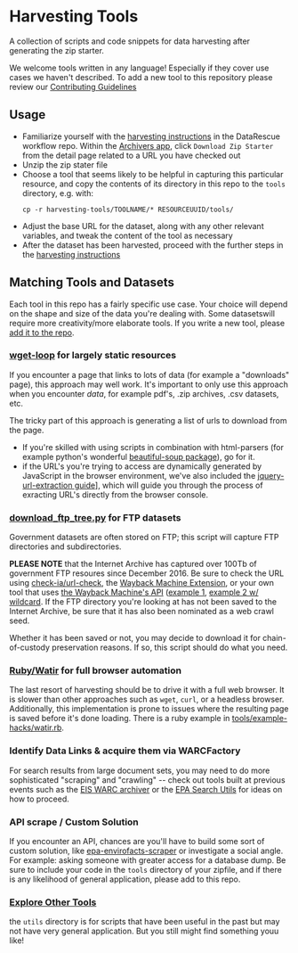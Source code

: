 # Harvesting Tools

A collection of scripts and code snippets for data harvesting after generating the zip starter. 

We welcome tools written in any language! Especially if they cover use cases we haven't described. To add a new tool to this repository please review our [Contributing Guidelines](./CONTRIBUTING.md)

## Usage

- Familiarize yourself with the [harvesting instructions](https://datarefuge.github.io/workflow/harvesting/) in the DataRescue workflow repo.  Within the [Archivers app](https://www.archivers.space/), click `Download Zip Starter` from the detail page related to a URL you have checked out
- Unzip the zip stater file
- Choose a tool that seems likely to be helpful in capturing this particular resource, and copy the contents of its directory in this repo to the `tools` directory, e.g. with:
  ```
  cp -r harvesting-tools/TOOLNAME/* RESOURCEUUID/tools/
  ```
- Adjust the base URL for the dataset, along with any other relevant variables, and tweak the content of the tool as necessary
- After the dataset has been harvested, proceed with the further steps in the [harvesting instructions](https://datarefuge.github.io/workflow/harvesting/)

## Matching Tools and Datasets

Each tool in this repo has a fairly specific use case. Your choice will depend on the shape and size of the data you're dealing with. Some datasetswill require more creativity/more elaborate tools. If you write a new tool, please [add it to the repo](./CONTRIBUTING.md).

### [wget-loop](./wget-loop) for largely static resources

If you encounter a page that links to lots of data (for example a "downloads" page), this approach may well work. It's important to only use this approach when you encounter *data*, for example pdf's, .zip archives, .csv datasets, etc.

The tricky part of this approach is generating a list of urls to download from the page.
- If you're skilled with using scripts in combination with html-parsers (for example python's wonderful [beautiful-soup package](https://www.crummy.com/software/BeautifulSoup/bs4/doc/#quick-start)), go for it.
- if the URL's you're trying to access are dynamically generated by JavaScript in the browser environment, we've also included the [jquery-url-extraction guide](tools/jquery-url-extraction)], which will guide you through the process of exracting URL's directly from the browser console.

###  [download_ftp_tree.py](./ftp) for FTP datasets

Government datasets are often stored on FTP; this script will capture FTP directories and subdirectories.

**PLEASE NOTE** that the Internet Archive has captured over 100Tb of government FTP resoures since December 2016. Be sure to check the URL using [check-ia/url-check](./url-check), the [Wayback Machine Extension](https://chrome.google.com/webstore/detail/wayback-machine/fpnmgdkabkmnadcjpehmlllkndpkmiak), or your own tool that uses [the Wayback Machine's API](https://github.com/internetarchive/wayback/blob/master/wayback-cdx-server/README.md) ([example 1](https://web.archive.org/cdx/search/cdx?url=ftp://aftp.cmdl.noaa.gov/user/vasel/posters/Screen%20Shot%202016-06-30%20at%2011.15.40%20AM.png), [example 2 w/ wildcard](https://web.archive.org/cdx/search/cdx?url=ftp://aftp.cmdl.noaa.gov/user/vasel/*). If the FTP directory you're looking at has not been saved to the Internet Archive, be sure that it has also been nominated as a web crawl seed.

Whether it has been saved or not, you may decide  to download it for chain-of-custody preservation reasons. If so, this script should do what you need.

### [Ruby/Watir](./ruby-watir-collection) for full browser automation

The last resort of harvesting should be to drive it with a full web browser. It is slower than other approaches such as `wget`, `curl`, or a headless browser. Additionally, this implementation is prone to issues where the resulting page is saved before it's done loading. There is a ruby example in [tools/example-hacks/watir.rb](tools/example-hacks/watir.rb).

### Identify Data Links & acquire them via WARCFactory

For search results from large document sets, you may need to do more sophisticated "scraping" and "crawling" -- check out tools built at previous events such as the [EIS WARC archiver](https://github.com/edgi-govdata-archiving/eis-WARC-archiver) or the [EPA Search Utils](https://github.com/edgi-govdata-archiving/epa-search-utils) for ideas on how to proceed.

### API scrape / Custom Solution

If you encounter an API, chances are you'll have to build some sort of custom solution, like [epa-envirofacts-scraper](https://github.com/edgi-govdata-archiving/harvesting-tools/tree/master/epa-envirofacts-scraper) or investigate a social angle. For example: asking someone with greater access for a database dump. Be sure to include your code in the `tools` directory of your zipfile, and if there is any likelihood of general application, please add to this repo.

### [Explore Other Tools](./utils)

the `utils` directory is for scripts that have been useful in the past but may not have very general application. But you still might find something youu like!


